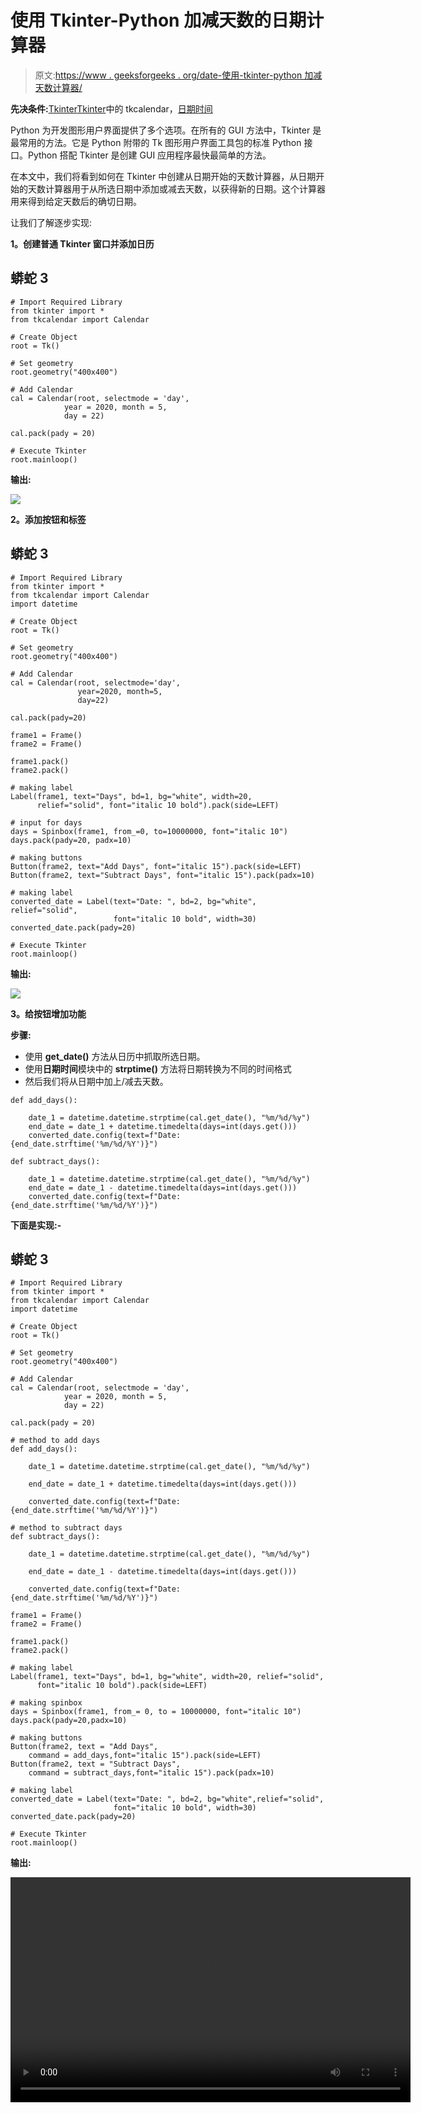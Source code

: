 # 使用 Tkinter-Python 加减天数的日期计算器

> 原文:[https://www . geeksforgeeks . org/date-使用-tkinter-python 加减天数计算器/](https://www.geeksforgeeks.org/date-calculator-for-adding-and-subtracting-days-using-tkinter-python/)

**先决条件:**[Tkinter](https://www.geeksforgeeks.org/python-gui-tkinter/)[Tkinter](https://www.geeksforgeeks.org/create-a-date-picker-calendar-tkinter/)中的 tkcalendar，[日期时间](https://www.geeksforgeeks.org/python-datetime-module-with-examples/)

Python 为开发图形用户界面提供了多个选项。在所有的 GUI 方法中，Tkinter 是最常用的方法。它是 Python 附带的 Tk 图形用户界面工具包的标准 Python 接口。Python 搭配 Tkinter 是创建 GUI 应用程序最快最简单的方法。

在本文中，我们将看到如何在 Tkinter 中创建从日期开始的天数计算器，从日期开始的天数计算器用于从所选日期中添加或减去天数，以获得新的日期。这个计算器用来得到给定天数后的确切日期。

让我们了解逐步实现:

**1。创建普通 Tkinter 窗口并添加日历**

## 蟒蛇 3

```
# Import Required Library
from tkinter import *
from tkcalendar import Calendar

# Create Object
root = Tk()

# Set geometry
root.geometry("400x400")

# Add Calendar
cal = Calendar(root, selectmode = 'day',
            year = 2020, month = 5,
            day = 22)

cal.pack(pady = 20)

# Execute Tkinter
root.mainloop()
```

**输出:**

![](img/662b822305d45bcdb99a50e7386b58b7.png)

**2。添加按钮和标签**

## 蟒蛇 3

```
# Import Required Library
from tkinter import *
from tkcalendar import Calendar
import datetime

# Create Object
root = Tk()

# Set geometry
root.geometry("400x400")

# Add Calendar
cal = Calendar(root, selectmode='day',
               year=2020, month=5,
               day=22)

cal.pack(pady=20)

frame1 = Frame()
frame2 = Frame()

frame1.pack()
frame2.pack()

# making label
Label(frame1, text="Days", bd=1, bg="white", width=20,
      relief="solid", font="italic 10 bold").pack(side=LEFT)

# input for days
days = Spinbox(frame1, from_=0, to=10000000, font="italic 10")
days.pack(pady=20, padx=10)

# making buttons
Button(frame2, text="Add Days", font="italic 15").pack(side=LEFT)
Button(frame2, text="Subtract Days", font="italic 15").pack(padx=10)

# making label
converted_date = Label(text="Date: ", bd=2, bg="white", relief="solid",
                       font="italic 10 bold", width=30)
converted_date.pack(pady=20)

# Execute Tkinter
root.mainloop()
```

**输出:**

![](img/76a34818b40e87f31a1b99349b995d9c.png)

**3。给按钮增加功能**

**步骤:**

*   使用 **get_date()** 方法从日历中抓取所选日期。
*   使用**日期时间**模块中的 **strptime()** 方法将日期转换为不同的时间格式
*   然后我们将从日期中加上/减去天数。

```
def add_days(): 

    date_1 = datetime.datetime.strptime(cal.get_date(), "%m/%d/%y")
    end_date = date_1 + datetime.timedelta(days=int(days.get()))
    converted_date.config(text=f"Date: {end_date.strftime('%m/%d/%Y')}")

def subtract_days(): 

    date_1 = datetime.datetime.strptime(cal.get_date(), "%m/%d/%y")
    end_date = date_1 - datetime.timedelta(days=int(days.get()))
    converted_date.config(text=f"Date: {end_date.strftime('%m/%d/%Y')}")
```

**下面是实现:-**

## 蟒蛇 3

```
# Import Required Library
from tkinter import *
from tkcalendar import Calendar
import datetime

# Create Object
root = Tk()

# Set geometry
root.geometry("400x400")

# Add Calendar
cal = Calendar(root, selectmode = 'day',
            year = 2020, month = 5,
            day = 22)

cal.pack(pady = 20)

# method to add days
def add_days():

    date_1 = datetime.datetime.strptime(cal.get_date(), "%m/%d/%y")

    end_date = date_1 + datetime.timedelta(days=int(days.get()))

    converted_date.config(text=f"Date: {end_date.strftime('%m/%d/%Y')}")

# method to subtract days
def subtract_days():

    date_1 = datetime.datetime.strptime(cal.get_date(), "%m/%d/%y")

    end_date = date_1 - datetime.timedelta(days=int(days.get()))

    converted_date.config(text=f"Date: {end_date.strftime('%m/%d/%Y')}")

frame1 = Frame()
frame2 = Frame()

frame1.pack()
frame2.pack()

# making label
Label(frame1, text="Days", bd=1, bg="white", width=20, relief="solid",
      font="italic 10 bold").pack(side=LEFT)

# making spinbox
days = Spinbox(frame1, from_= 0, to = 10000000, font="italic 10")
days.pack(pady=20,padx=10)

# making buttons
Button(frame2, text = "Add Days",
    command = add_days,font="italic 15").pack(side=LEFT)
Button(frame2, text = "Subtract Days",
    command = subtract_days,font="italic 15").pack(padx=10)

# making label
converted_date = Label(text="Date: ", bd=2, bg="white",relief="solid",
                       font="italic 10 bold", width=30)
converted_date.pack(pady=20)

# Execute Tkinter
root.mainloop()
```

**输出:**

<video class="wp-video-shortcode" id="video-548680-1" width="640" height="360" preload="metadata" controls=""><source type="video/mp4" src="https://media.geeksforgeeks.org/wp-content/uploads/20210126121810/FreeOnlineScreenRecorderProject1.mp4?_=1">[https://media.geeksforgeeks.org/wp-content/uploads/20210126121810/FreeOnlineScreenRecorderProject1.mp4](https://media.geeksforgeeks.org/wp-content/uploads/20210126121810/FreeOnlineScreenRecorderProject1.mp4)</video>